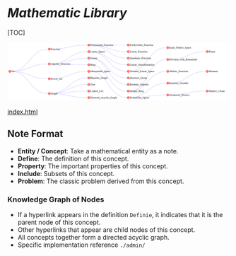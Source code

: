 # $Mathematic\ Library$

[TOC]

<img src="./.admin/example.png" alt="image-20230929011344951" style="zoom: 50%;" />

 [index.html](index.html) 

## Note Format

- **Entity / Concept**: Take a mathematical entity as a note.
- **Define**: The definition of this concept.
- **Property**: The important properties of this concept.
- **Include**: Subsets of this concept.
- **Problem**: The classic problem derived from this concept.

### Knowledge Graph of Nodes

- If a hyperlink appears in the definition `Definie`, it indicates that it is the parent node of this concept.
- Other hyperlinks that appear are child nodes of this concept.
- All concepts together form a directed acyclic graph.
- Specific implementation reference `./admin/`

